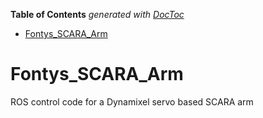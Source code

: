 <!-- START doctoc generated TOC please keep comment here to allow auto update -->
<!-- DON'T EDIT THIS SECTION, INSTEAD RE-RUN doctoc TO UPDATE -->
**Table of Contents**  *generated with [DocToc](https://github.com/thlorenz/doctoc)*

- [Fontys_SCARA_Arm](#fontys_scara_arm)

<!-- END doctoc generated TOC please keep comment here to allow auto update -->

# Fontys_SCARA_Arm
ROS control code for a Dynamixel servo based SCARA arm

